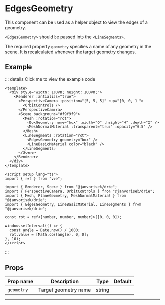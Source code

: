 # EdgesGeometry

  <script setup>
  import EdgesGeometry from '../../examples/EdgesGeometry.vue'
  </script>

This component can be used as a helper object to view the edges of a geometry.

`<EdgesGeometry>` should be passed into the [`<LineSegments>`](/components/Objects/LineSegments).

The required property `geometry` specifies a name of any geometry in the scene. It is recalculated whenever the target geometry changes.

## Example

  <ClientOnly>
  <EdgesGeometry />
  </ClientOnly>

::: details Click me to view the example code

```vue{9,13}
<template>
  <div style="width: 100vh; height: 100vh;">
    <Renderer :antialias="true">
      <PerspectiveCamera :position="[5, 5, 5]" :up="[0, 0, 1]">
        <OrbitControls />
      </PerspectiveCamera>
      <Scene background="#f9f9f9">
        <Mesh :rotation="rot">
          <BoxGeometry name="box" :width="6" :height="4" :depth="2" />
          <MeshNormalMaterial :transparent="true" :opacity="0.5" />
        </Mesh>
        <LineSegments :rotation="rot">
          <EdgesGeometry geometry="box" />
          <LineBasicMaterial color="black" />
        </LineSegments>
      </Scene>
    </Renderer>
  </div>
</template>

<script setup lang="ts">
import { ref } from "vue";

import { Renderer, Scene } from "@janvorisek/drie";
import { PerspectiveCamera, OrbitControls } from "@janvorisek/drie";
import { Mesh, PlaneGeometry, MeshNormalMaterial } from "@janvorisek/drie";
import { EdgesGeometry, LineBasicMaterial, LineSegments } from "@janvorisek/drie";

const rot = ref<[number, number, number]>([0, 0, 0]);

window.setInterval(() => {
  const angle = Date.now() / 1000;
  rot.value = [Math.cos(angle), 0, 0];
}, 10);
</script>
```

:::


## Props

| Prop name | Description          | Type   | Default |
| --------- | -------------------- | ------ | ------- |
|` geometry  `| Target geometry name | string |         |

---


